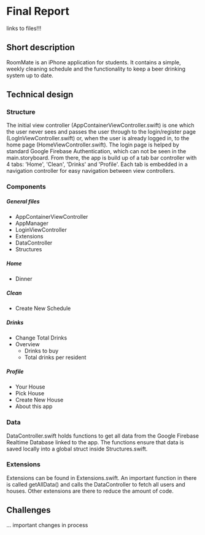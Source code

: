 # Final Report

links to files!!!

## Short description
RoomMate is an iPhone application for students. It contains a simple, weekly cleaning schedule and the functionality to keep a beer drinking system up to date.

## Technical design

### Structure
The initial view controller (AppContainerViewController.swift) is one which the user never sees and passes the user through to the login/register page (LogInViewController.swift) or, when the user is already logged in, to the home page (HomeViewController.swift). The login page is helped by standard Google Firebase Authentication, which can not be seen in the main.storyboard. From there, the app is build up of a tab bar controller with 4 tabs: 'Home', 'Clean', 'Drinks' and 'Profile'. Each tab is embedded in a navigation controller for easy navigation between view controllers.

### Components

##### General files
* AppContainerViewController
* AppManager
* LoginViewController
* Extensions
* DataController
* Structures

##### Home
* Dinner

##### Clean
* Create New Schedule

##### Drinks
* Change Total Drinks
* Overview
    * Drinks to buy
    * Total drinks per resident

##### Profile
* Your House
* Pick House
* Create New House
* About this app


### Data
DataController.swift holds functions to get all data from the Google Firebase Realtime Database linked to the app. The functions ensure that data is saved locally into a global struct inside Structures.swift.  


### Extensions
Extensions can be found in Extensions.swift. An important function in there is called getAllData() and calls the DataController to fetch all users and houses. Other extensions are there to reduce the amount of code.


## Challenges
... important changes in process




